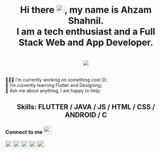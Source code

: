 <h1 align="center">
 Hi there 
  <img src="https://media.giphy.com/media/hvRJCLFzcasrR4ia7z/giphy.gif" width="25px">, my name is Ahzam Shahnil.
  <br />
 I am a tech enthusiast and  a Full Stack Web and App Developer.
</h1>

<h1 align="center">
 <img src="https://github.com/ahzam-shahnil/ahzam_shahnil/blob/master/Ahzam_Shahnil.png" />
</h1>


<br />
👨🏽‍💻 I’m currently working on something cool 😉;
<br />
🌱 I’m currently learning Flutter and Designing;
<br />
💬 Ask me about anything, I am happy to help;
<br />

<h2 align="center">
  Skills: FLUTTER / JAVA / JS / HTML / CSS / ANDROID / C
  </h2>
  
  ### Connect to me <img src="https://media.giphy.com/media/hvRJCLFzcasrR4ia7z/giphy.gif" width="25px">
<a href="https://m.facebook.com/ahzam.shahnil/">
  <img align="left" alt="Ahzam's Facebook" width="22px" src="https://cdn.jsdelivr.net/npm/simple-icons@v3/icons/facebook.svg" />
</a>
<a href="https://twitter.com/ahzam_shahnil">
  <img align="left" alt="Ahzam Shahnil | Twitter" width="22px" src="https://cdn.jsdelivr.net/npm/simple-icons@v3/icons/twitter.svg" />
</a>
<a href="https://www.linkedin.com/in/ahzamshahnil/">
  <img align="left" alt="Ahzam's LinkdeIN" width="22px" src="https://cdn.jsdelivr.net/npm/simple-icons@v3/icons/linkedin.svg" />
</a>

<a href="https://www.instagram.com/ahzam.shahnil/">
  <img align="left" alt="Ahzam's Instagram" width="22px" src="https://cdn.jsdelivr.net/npm/simple-icons@v3/icons/instagram.svg" />
</a>

<a href="https://www.youtube.com/channel/UCIf6-cRbSDME2UhHjxlRBew/">
  <img align="left" alt="Ahzam's Youtube" width="22px" src="https://cdn.jsdelivr.net/npm/simple-icons@v3/icons/youtube.svg" />
</a>
